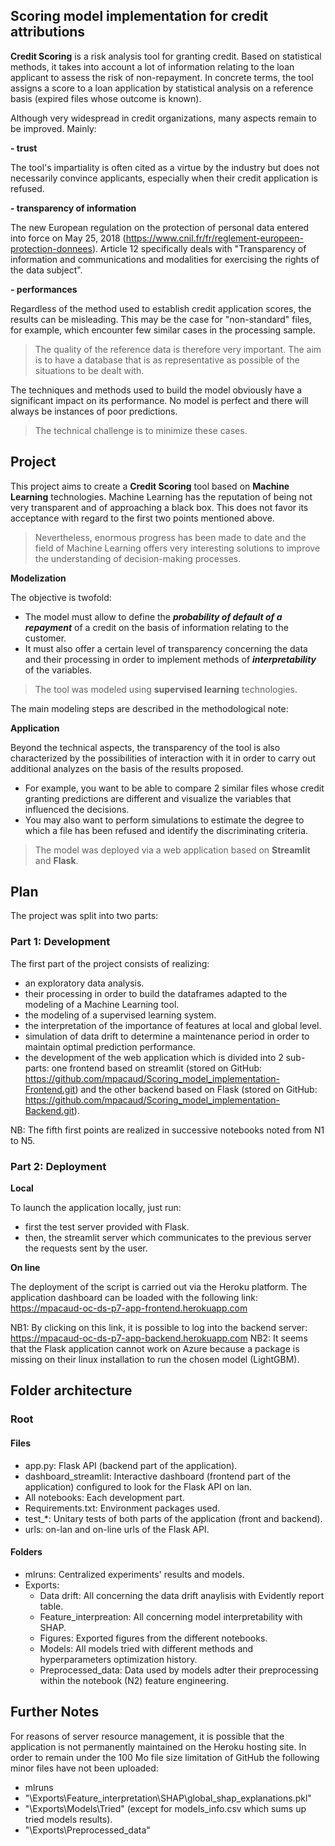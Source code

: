 ## Scoring model implementation for credit attributions

**Credit Scoring** is a risk analysis tool for granting credit. Based on statistical methods, it takes into account a lot of information relating to the loan applicant to assess the risk of non-repayment. In concrete terms, the tool assigns a score to a loan application by statistical analysis on a reference basis (expired files whose outcome is known).

Although very widespread in credit organizations, many aspects remain to be improved. Mainly:

**- trust**

The tool's impartiality is often cited as a virtue by the industry but does not necessarily convince applicants, especially when their credit application is refused.

**- transparency of information**

The new European regulation on the protection of personal data entered into force on May 25, 2018 (https://www.cnil.fr/fr/reglement-europeen-protection-donnees). Article 12 specifically deals with "Transparency of information and communications and modalities for exercising the rights of the data subject".

**- performances**

Regardless of the method used to establish credit application scores, the results can be misleading. This may be the case for "non-standard" files, for example, which encounter few similar cases in the processing sample.

>The quality of the reference data is therefore very important. The aim is to have a database that is as representative as possible of the situations to be dealt with.

The techniques and methods used to build the model obviously have a significant impact on its performance. No model is perfect and there will always be instances of poor predictions.

>The technical challenge is to minimize these cases.


## Project

This project aims to create a **Credit Scoring** tool based on **Machine Learning** technologies. Machine Learning has the reputation of being not very transparent and of approaching a black box. This does not favor its acceptance with regard to the first two points mentioned above.

>Nevertheless, enormous progress has been made to date and the field of Machine Learning offers very interesting solutions to improve the understanding of decision-making processes.


**Modelization**

The objective is twofold:

+ The model must allow to define the ***probability of default of a repayment*** of a credit on the basis of information relating to the customer.
+ It must also offer a certain level of transparency concerning the data and their processing in order to implement methods of ***interpretability*** of the variables.

>The tool was modeled using **supervised learning** technologies.

The main modeling steps are described in the methodological note:


**Application**

Beyond the technical aspects, the transparency of the tool is also characterized by the possibilities of interaction with it in order to carry out additional analyzes on the basis of the results proposed.

+ For example, you want to be able to compare 2 similar files whose credit granting predictions are different and visualize the variables that influenced the decisions.
+ You may also want to perform simulations to estimate the degree to which a file has been refused and identify the discriminating criteria.

>The model was deployed via a web application based on **Streamlit** and **Flask**.


## Plan

The project was split into two parts:

### Part 1: Development

The first part of the project consists of realizing:
- an exploratory data analysis.
- their processing in order to build the dataframes adapted to the modeling of a Machine Learning tool.
- the modeling of a supervised learning system.
- the interpretation of the importance of features at local and global level.
- simulation of data drift to determine a maintenance period in order to maintain optimal prediction performance.
- the development of the web application which is divided into 2 sub-parts: one frontend based on streamlit (stored on GitHub: https://github.com/mpacaud/Scoring_model_implementation-Frontend.git) and the other backend based on Flask (stored on GitHub: https://github.com/mpacaud/Scoring_model_implementation-Backend.git).

NB: The fifth first points are realized in successive notebooks noted from N1 to N5.

### Part 2: Deployment

**Local**

To launch the application locally, just run:
- first the test server provided with Flask.
- then, the streamlit server which communicates to the previous server the requests sent by the user.

**On line**

The deployment of the script is carried out via the Heroku platform. The application dashboard can be loaded with the following link: https://mpacaud-oc-ds-p7-app-frontend.herokuapp.com

NB1: By clicking on this link, it is possible to log into the backend server: https://mpacaud-oc-ds-p7-app-backend.herokuapp.com
NB2: It seems that the Flask application cannot work on Azure because a package is missing on their linux installation to run the chosen model (LightGBM).


## Folder architecture

### Root

#### Files

- app.py: Flask API (backend part of the application).
- dashboard_streamlit: Interactive dashboard (frontend part of the application) configured to look for the Flask API on lan.
- All notebooks: Each development part.
- Requirements.txt: Environment packages used.
- test_\*: Unitary tests of both parts of the application (front and backend).
- urls: on-lan and on-line urls of the Flask API.

#### Folders

- mlruns: Centralized experiments' results and models.
- Exports:
	- Data drift: All concerning the data drift anaylisis with Evidently report table.
	- Feature_interpreation: All concerning model interpretability with SHAP.
	- Figures: Exported figures from the different notebooks.
	- Models: All models tried with different methods and hyperparameters optimization history.
	- Preprocessed_data: Data used by models adter their preprocessing within the notebook (N2) feature engineering.


## Further Notes

For reasons of server resource management, it is possible that the application is not permanently maintained on the Heroku hosting site.
In order to remain under the 100 Mo file size limitation of GitHub the following minor files have not been uploaded:
   - mlruns
   - "\Exports\Feature_interpretation\SHAP\global_shap_explanations.pkl"
   - "\Exports\Models\Tried\" (except for models_info.csv which sums up tried models results).
   - "\Exports\Preprocessed_data"